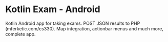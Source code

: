 # Kotlin Exam - Android
 Kotlin Android app for taking exams. POST JSON results to PHP (mferketic.com/cs330). Map integration, actionbar menus and much more, complete app.
